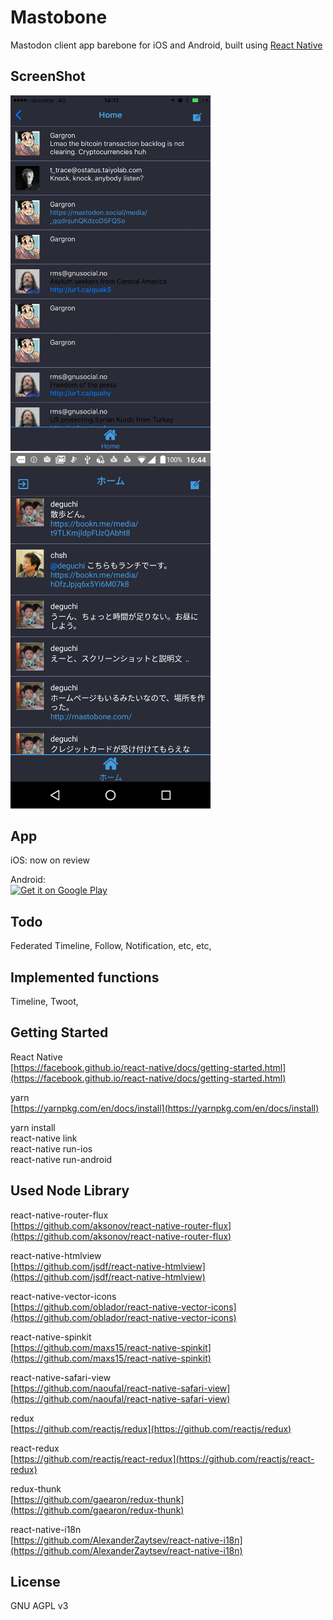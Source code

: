 # Mastobone

Mastodon client app barebone for iOS and Android, built using [React Native](https://facebook.github.io/react-native/)

## ScreenShot

<img src="https://github.com/deguchi/mastobone/blob/master/src/assets/appstore/screenshot/iOS/timeline.jpg" width="320" alt="iOS screenshot"> <img src="https://github.com/deguchi/mastobone/blob/master/src/assets/appstore/screenshot/Android/timelinejp.png" width="320" alt="Android screenshot">

## App

iOS: now on review

Android:  
<a href='https://play.google.com/store/apps/details?id=com.mastobone&pcampaignid=MKT-Other-global-all-co-prtnr-py-PartBadge-Mar2515-1'><img alt='Get it on Google Play' src='https://play.google.com/intl/en_us/badges/images/generic/en_badge_web_generic.png' width='200' /></a>

## Todo

Federated Timeline, Follow, Notification, etc, etc,

## Implemented functions

Timeline, Twoot,

## Getting Started

React Native  
[https://facebook.github.io/react-native/docs/getting-started.html](https://facebook.github.io/react-native/docs/getting-started.html)

yarn  
[https://yarnpkg.com/en/docs/install](https://yarnpkg.com/en/docs/install)

yarn install  
react-native link  
react-native run-ios    
react-native run-android

## Used Node Library 

react-native-router-flux  
[https://github.com/aksonov/react-native-router-flux](https://github.com/aksonov/react-native-router-flux)

react-native-htmlview  
[https://github.com/jsdf/react-native-htmlview](https://github.com/jsdf/react-native-htmlview)

react-native-vector-icons  
[https://github.com/oblador/react-native-vector-icons](https://github.com/oblador/react-native-vector-icons)

react-native-spinkit  
[https://github.com/maxs15/react-native-spinkit](https://github.com/maxs15/react-native-spinkit)

react-native-safari-view  
[https://github.com/naoufal/react-native-safari-view](https://github.com/naoufal/react-native-safari-view)

redux  
[https://github.com/reactjs/redux](https://github.com/reactjs/redux)

react-redux  
[https://github.com/reactjs/react-redux](https://github.com/reactjs/react-redux)

redux-thunk  
[https://github.com/gaearon/redux-thunk](https://github.com/gaearon/redux-thunk)

react-native-i18n  
[https://github.com/AlexanderZaytsev/react-native-i18n](https://github.com/AlexanderZaytsev/react-native-i18n)


## License

GNU AGPL v3
